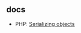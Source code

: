## docs
- PHP: [Serializing objects](https://www.php.net/manual/en/language.oop5.serialization.php)
